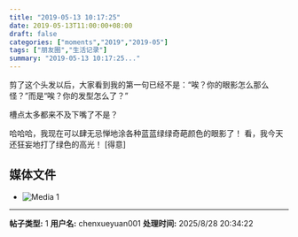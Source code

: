 ```yaml
---
title: "2019-05-13 10:17:25"
date: 2019-05-13T11:00:00+08:00
draft: false
categories: ["moments","2019","2019-05"]
tags: ["朋友圈","生活记录"]
summary: "2019-05-13 10:17:25..."
---
```


剪了这个头发以后，大家看到我的第一句已经不是：“唉？你的眼影怎么那么怪？”而是“唉？你的发型怎么了？”

槽点太多都来不及下嘴了不是？

哈哈哈，我现在可以肆无忌惮地涂各种蓝蓝绿绿奇葩颜色的眼影了！
看，我今天还狂妄地打了绿色的高光！
[得意]

## 媒体文件

- ![Media 1](/Moments/photos/2019-05-13/201905131017250.jpg)

---

**帖子类型:** 1
**用户名:** chenxueyuan001
**处理时间:** 2025/8/28 20:34:22